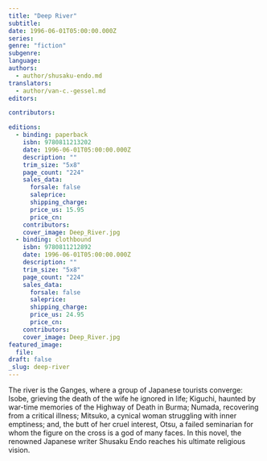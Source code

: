 ```yaml
---
title: "Deep River"
subtitle:
date: 1996-06-01T05:00:00.000Z
series:
genre: "fiction"
subgenre:
language:
authors:
  - author/shusaku-endo.md
translators:
  - author/van-c.-gessel.md
editors:

contributors:

editions:
  - binding: paperback
    isbn: 9780811213202
    date: 1996-06-01T05:00:00.000Z
    description: ""
    trim_size: "5x8"
    page_count: "224"
    sales_data:
      forsale: false
      saleprice:
      shipping_charge:
      price_us: 15.95
      price_cn:
    contributors:
    cover_image: Deep_River.jpg
  - binding: clothbound
    isbn: 9780811212892
    date: 1996-06-01T05:00:00.000Z
    description: ""
    trim_size: "5x8"
    page_count: "224"
    sales_data:
      forsale: false
      saleprice:
      shipping_charge:
      price_us: 24.95
      price_cn:
    contributors:
    cover_image: Deep_River.jpg
featured_image:
  file:
draft: false
_slug: deep-river
---
```


The river is the Ganges, where a group of Japanese tourists converge: Isobe, grieving the death of the wife he ignored in life; Kiguchi, haunted by war-time memories of the Highway of Death in Burma; Numada, recovering from a critical illness; Mitsuko, a cynical woman struggling with inner emptiness; and, the butt of her cruel interest, Otsu, a failed seminarian for whom the figure on the cross is a god of many faces. In this novel, the renowned Japanese writer Shusaku Endo reaches his ultimate religious vision.

